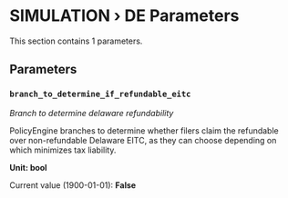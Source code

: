 # SIMULATION › DE Parameters

This section contains 1 parameters.

## Parameters

### `branch_to_determine_if_refundable_eitc`
*Branch to determine delaware refundability*

PolicyEngine branches to determine whether filers claim the refundable over non-refundable Delaware EITC, as they can choose depending on which minimizes tax liability.

**Unit: bool**

Current value (1900-01-01): **False**

